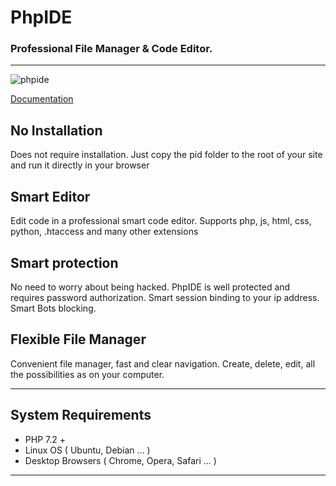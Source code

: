 # PhpIDE
### Professional File Manager & Code Editor.
___

![phpide](https://phpide.io/wp-content/themes/phpide/assets/img/1.gif)

[Documentation](https://phpide.io/documentation/)


## No Installation
Does not require installation. Just copy the pid folder to the root of your site and run it directly in your browser
## Smart Editor
Edit code in a professional smart code editor. Supports php, js, html, css, python, .htaccess and many other extensions
## Smart protection
No need to worry about being hacked. PhpIDE is well protected and requires password authorization. Smart session binding to your ip address. Smart Bots blocking.
## Flexible File Manager
Convenient file manager, fast and clear navigation. Create, delete, edit, all the possibilities as on your computer.

___
## System Requirements
+ PHP 7.2 +
+ Linux OS ( Ubuntu, Debian ... )
+ Desktop Browsers ( Chrome, Opera, Safari ... )

___
